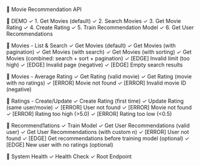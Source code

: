 📁 Movie Recommendation API

  📁 DEMO 
    ✓ 1. Get Movies (default)
    ✓ 2. Search Movies
    ✓ 3. Get Movie Rating
    ✓ 4. Create Rating
    ✓ 5. Train Recommendation Model
    ✓ 6. Get User Recommendations
    
  📁 Movies - List & Search
    ✓ Get Movies (default)
    ✓ Get Movies (with pagination)
    ✓ Get Movies (with search)
    ✓ Get Movies (with sorting)
    ✓ Get Movies (combined: search + sort + pagination)
    ✓ [EDGE] Invalid limit (too high)
    ✓ [EDGE] Invalid page (negative)
    ✓ [EDGE] Empty search results
    
  📁 Movies - Average Rating
    ✓ Get Rating (valid movie)
    ✓ Get Rating (movie with no ratings)
    ✓ [ERROR] Movie not found
    ✓ [ERROR] Invalid movie ID (negative)
    
  📁 Ratings - Create/Update
    ✓ Create Rating (first time)
    ✓ Update Rating (same user/movie)
    ✓ [ERROR] User not found
    ✓ [ERROR] Movie not found
    ✓ [ERROR] Rating too high (>5.0)
    ✓ [ERROR] Rating too low (<0.5)
    
  📁 Recommend1ations
    ✓ Train Model
    ✓ Get User Recommendations (valid user)
    ✓ Get User Recommendations (with custom n)
    ✓ [ERROR] User not found
    ✓ [EDGE] Get recommendations before training model (optional)
    ✓ [EDGE] New user with no ratings (optional)
    
  📁 System Health
    ✓ Health Check
    ✓ Root Endpoint